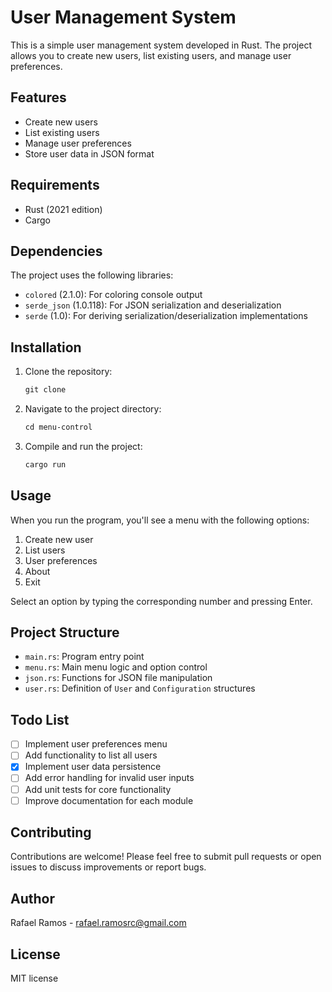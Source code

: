 # User Management System

This is a simple user management system developed in Rust. The project allows you to create new users, list existing users, and manage user preferences.

## Features

- Create new users
- List existing users
- Manage user preferences
- Store user data in JSON format

## Requirements

- Rust (2021 edition)
- Cargo

## Dependencies

The project uses the following libraries:

- `colored` (2.1.0): For coloring console output
- `serde_json` (1.0.118): For JSON serialization and deserialization
- `serde` (1.0): For deriving serialization/deserialization implementations

## Installation

1. Clone the repository:
   ```markdown
   git clone
   ```

2. Navigate to the project directory:
   ```markdown
   cd menu-control
   ```

3. Compile and run the project:
   ```markdown
   cargo run
   ```

## Usage

When you run the program, you'll see a menu with the following options:

1. Create new user
2. List users
3. User preferences
4. About
5. Exit

Select an option by typing the corresponding number and pressing Enter.

## Project Structure

- `main.rs`: Program entry point
- `menu.rs`: Main menu logic and option control
- `json.rs`: Functions for JSON file manipulation
- `user.rs`: Definition of `User` and `Configuration` structures

## Todo List

- [ ] Implement user preferences menu
- [ ] Add functionality to list all users
- [X] Implement user data persistence
- [ ] Add error handling for invalid user inputs
- [ ] Add unit tests for core functionality
- [ ] Improve documentation for each module

## Contributing

Contributions are welcome! Please feel free to submit pull requests or open issues to discuss improvements or report bugs.

## Author

Rafael Ramos - rafael.ramosrc@gmail.com

## License

MIT license
